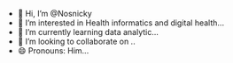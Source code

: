 - 👋 Hi, I’m @Nosnicky
- 👀 I’m interested in Health informatics and digital health...
- 🌱 I’m currently learning data analytic...
- 💞️ I’m looking to collaborate on ..
- 😄 Pronouns: Him...

<!---
Nosnicky/Nosnicky is a ✨ special ✨ repository because its `README.md` (this file) appears on your GitHub profile.
You can click the Preview link to take a look at your changes.
--->
